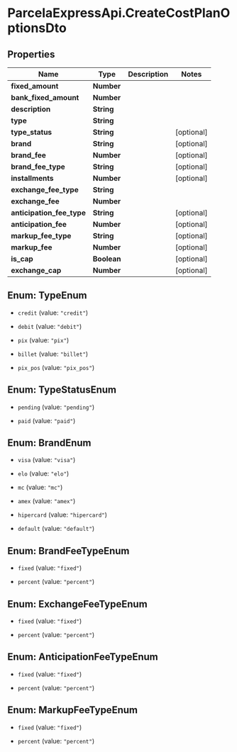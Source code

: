 # ParcelaExpressApi.CreateCostPlanOptionsDto

## Properties

Name | Type | Description | Notes
------------ | ------------- | ------------- | -------------
**fixed_amount** | **Number** |  | 
**bank_fixed_amount** | **Number** |  | 
**description** | **String** |  | 
**type** | **String** |  | 
**type_status** | **String** |  | [optional] 
**brand** | **String** |  | [optional] 
**brand_fee** | **Number** |  | [optional] 
**brand_fee_type** | **String** |  | [optional] 
**installments** | **Number** |  | [optional] 
**exchange_fee_type** | **String** |  | 
**exchange_fee** | **Number** |  | 
**anticipation_fee_type** | **String** |  | [optional] 
**anticipation_fee** | **Number** |  | [optional] 
**markup_fee_type** | **String** |  | [optional] 
**markup_fee** | **Number** |  | [optional] 
**is_cap** | **Boolean** |  | [optional] 
**exchange_cap** | **Number** |  | [optional] 



## Enum: TypeEnum


* `credit` (value: `"credit"`)

* `debit` (value: `"debit"`)

* `pix` (value: `"pix"`)

* `billet` (value: `"billet"`)

* `pix_pos` (value: `"pix_pos"`)





## Enum: TypeStatusEnum


* `pending` (value: `"pending"`)

* `paid` (value: `"paid"`)





## Enum: BrandEnum


* `visa` (value: `"visa"`)

* `elo` (value: `"elo"`)

* `mc` (value: `"mc"`)

* `amex` (value: `"amex"`)

* `hipercard` (value: `"hipercard"`)

* `default` (value: `"default"`)





## Enum: BrandFeeTypeEnum


* `fixed` (value: `"fixed"`)

* `percent` (value: `"percent"`)





## Enum: ExchangeFeeTypeEnum


* `fixed` (value: `"fixed"`)

* `percent` (value: `"percent"`)





## Enum: AnticipationFeeTypeEnum


* `fixed` (value: `"fixed"`)

* `percent` (value: `"percent"`)





## Enum: MarkupFeeTypeEnum


* `fixed` (value: `"fixed"`)

* `percent` (value: `"percent"`)




